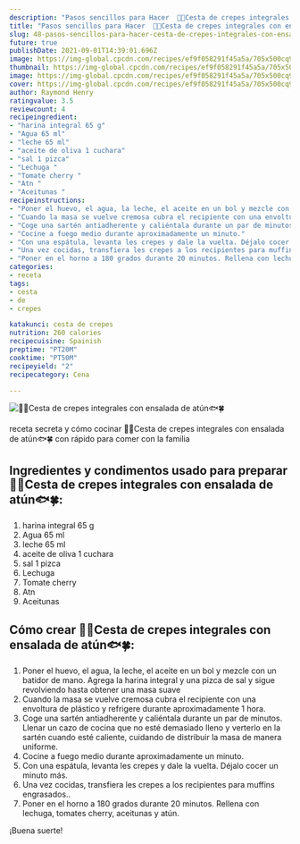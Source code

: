 ```yaml
---
description: "Pasos sencillos para Hacer  🌺🌺Cesta de crepes integrales con ensalada de atún🐟🍀"
title: "Pasos sencillos para Hacer  🌺🌺Cesta de crepes integrales con ensalada de atún🐟🍀"
slug: 48-pasos-sencillos-para-hacer-cesta-de-crepes-integrales-con-ensalada-de-atun
future: true
publishDate: 2021-09-01T14:39:01.696Z
image: https://img-global.cpcdn.com/recipes/ef9f058291f45a5a/705x500cq90/cesta-de-crepes-integrales-con-ensalada-de-atun-foto-principal.jpg
thumbnail: https://img-global.cpcdn.com/recipes/ef9f058291f45a5a/705x500cq90/cesta-de-crepes-integrales-con-ensalada-de-atun-foto-principal.jpg
image: https://img-global.cpcdn.com/recipes/ef9f058291f45a5a/705x500cq90/cesta-de-crepes-integrales-con-ensalada-de-atun-foto-principal.jpg
cover: https://img-global.cpcdn.com/recipes/ef9f058291f45a5a/705x500cq90/cesta-de-crepes-integrales-con-ensalada-de-atun-foto-principal.jpg
author: Raymond Henry
ratingvalue: 3.5
reviewcount: 4
recipeingredient:
- "harina integral 65 g"
- "Agua 65 ml"
- "leche 65 ml"
- "aceite de oliva 1 cuchara"
- "sal 1 pizca"
- "Lechuga "
- "Tomate cherry "
- "Atn "
- "Aceitunas "
recipeinstructions:
- "Poner el huevo, el agua, la leche, el aceite en un bol y mezcle con un batidor de mano. Agrega la harina integral y una pizca de sal y sigue revolviendo hasta obtener una masa suave"
- "Cuando la masa se vuelve cremosa cubra el recipiente con una envoltura de plástico y refrigere durante aproximadamente 1 hora."
- "Coge una sartén antiadherente y caliéntala durante un par de minutos. Llenar un cazo de cocina que no esté demasiado lleno y verterlo en la sartén cuando esté caliente, cuidando de distribuir la masa de manera uniforme."
- "Cocine a fuego medio durante aproximadamente un minuto."
- "Con una espátula, levanta les crepes y dale la vuelta. Déjalo cocer un minuto más."
- "Una vez cocidas, transfiera les crepes a los recipientes para muffins engrasados.."
- "Poner en el horno a 180 grados durante 20 minutos. Rellena con lechuga, tomates cherry, aceitunas y atún."
categories:
- receta
tags:
- cesta
- de
- crepes

katakunci: cesta de crepes 
nutrition: 260 calories
recipecuisine: Spainish
preptime: "PT20M"
cooktime: "PT50M"
recipeyield: "2"
recipecategory: Cena

---
```



![🌺🌺Cesta de crepes integrales con ensalada de atún🐟🍀](https://img-global.cpcdn.com/recipes/ef9f058291f45a5a/705x500cq90/cesta-de-crepes-integrales-con-ensalada-de-atun-foto-principal.jpg)

receta secreta y cómo cocinar 🌺🌺Cesta de crepes integrales con ensalada de atún🐟🍀 con rápido para comer con la familia

<!--inarticleads1-->

## Ingredientes y condimentos usado para preparar 🌺🌺Cesta de crepes integrales con ensalada de atún🐟🍀:

1. harina integral 65 g
1. Agua 65 ml
1. leche 65 ml
1. aceite de oliva 1 cuchara
1. sal 1 pizca
1. Lechuga 
1. Tomate cherry 
1. Atn 
1. Aceitunas 



<!--inarticleads2-->

## Cómo crear 🌺🌺Cesta de crepes integrales con ensalada de atún🐟🍀:

1. Poner el huevo, el agua, la leche, el aceite en un bol y mezcle con un batidor de mano. Agrega la harina integral y una pizca de sal y sigue revolviendo hasta obtener una masa suave
1. Cuando la masa se vuelve cremosa cubra el recipiente con una envoltura de plástico y refrigere durante aproximadamente 1 hora.
1. Coge una sartén antiadherente y caliéntala durante un par de minutos. Llenar un cazo de cocina que no esté demasiado lleno y verterlo en la sartén cuando esté caliente, cuidando de distribuir la masa de manera uniforme.
1. Cocine a fuego medio durante aproximadamente un minuto.
1. Con una espátula, levanta les crepes y dale la vuelta. Déjalo cocer un minuto más.
1. Una vez cocidas, transfiera les crepes a los recipientes para muffins engrasados..
1. Poner en el horno a 180 grados durante 20 minutos. Rellena con lechuga, tomates cherry, aceitunas y atún.



¡Buena suerte!

